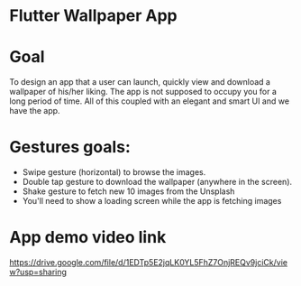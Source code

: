 # Flutter Wallpaper App

# Goal

To design an app that a user can launch, quickly view and download a wallpaper of his/her liking. The app is not supposed to occupy you for a long period of time. All of this coupled with an elegant and smart UI and we have the app.

# Gestures goals:

- Swipe gesture (horizontal) to browse the images.
- Double tap gesture to download the wallpaper (anywhere in the screen).
- Shake gesture to fetch new 10 images from the Unsplash
- You'll need to show a loading screen while the app is fetching images

# App demo video link
https://drive.google.com/file/d/1EDTp5E2jqLK0YL5FhZ7OnjREQv9jciCk/view?usp=sharing
